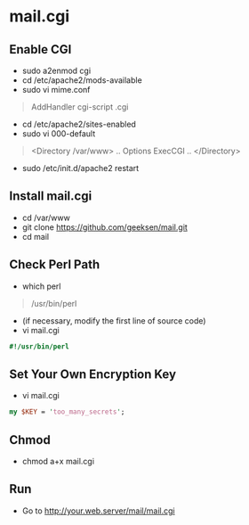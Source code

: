 mail.cgi
========

Enable CGI
----------
* sudo a2enmod cgi
* cd /etc/apache2/mods-available
* sudo vi mime.conf
> AddHandler cgi-script .cgi

* cd /etc/apache2/sites-enabled
* sudo vi 000-default
> &lt;Directory /var/www&gt; .. Options ExecCGI .. &lt;/Directory&gt;

* sudo /etc/init.d/apache2 restart

Install mail.cgi
----------------
* cd /var/www
* git clone https://github.com/geeksen/mail.git
* cd mail

Check Perl Path
-----
* which perl
> /usr/bin/perl

* (if necessary, modify the first line of source code)
* vi mail.cgi
```perl
#!/usr/bin/perl
```

Set Your Own Encryption Key
--------------------------
* vi mail.cgi
```perl
my $KEY = 'too_many_secrets';
```

Chmod
-----
* chmod a+x mail.cgi

Run
---
* Go to http://your.web.server/mail/mail.cgi

